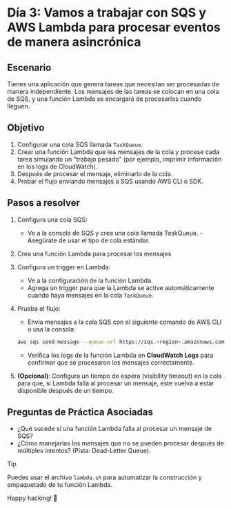 # Día 3: Vamos a trabajar con SQS y AWS Lambda para procesar eventos de manera asincrónica

## Escenario

Tienes una aplicación que genera tareas que necesitan ser procesadas de manera independiente. Los mensajes de las tareas se colocan en una cola de SQS, y una función Lambda se encargará de procesarlos cuando lleguen.

## Objetivo

1. Configurar una cola SQS llamada `TaskQueue`.
2. Crear una función Lambda que lea mensajes de la cola y procese cada tarea simulando un "trabajo pesado" (por ejemplo, imprimir información en los logs de CloudWatch).
3. Después de procesar el mensaje, eliminarlo de la cola.
4. Probar el flujo enviando mensajes a SQS usando AWS CLI o SDK.

## Pasos a resolver

1. Configura una cola SQS:

   - Ve a la consola de SQS y crea una cola llamada TaskQueue.
     -Asegúrate de usar el tipo de cola estándar.

2. Crea una función Lambda para procesar los mensajes

3. Configura un trigger en Lambda:

   - Ve a la configuración de la función Lambda.
   - Agrega un trigger para que la Lambda se active automáticamente cuando haya mensajes en la cola `TaskQueue`.

4. Prueba el flujo:

   - Envia mensajes a la cola SQS con el siguiente comando de AWS CLI o usa la consola:

   ```bash
   aws sqs send-message --queue-url https://sqs.<region>.amazonaws.com/<account-id>/TaskQueue --message-body "Task 1"
   ```

   - Verifica los logs de la función Lambda en **CloudWatch Logs** para confirmar que se procesaron los mensajes correctamente.

5. **(Opcional)**: Configura un tiempo de espera (visibility timeout) en la cola para que, si Lambda falla al procesar un mensaje, este vuelva a estar disponible después de un tiempo.

## Preguntas de Práctica Asociadas

- ¿Qué sucede si una función Lambda falla al procesar un mensaje de SQS?
- ¿Cómo manejarías los mensajes que no se pueden procesar después de múltiples intentos? (Pista: Dead-Letter Queue).

> [!TIP]
> Puedes usar el archivo `lambda.sh` para automatizar la construcción y empaquetado de tu función Lambda.

Happy hacking! 🚀
